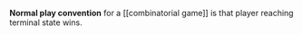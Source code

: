 **Normal play convention** for a [[combinatorial game]] is that player reaching terminal state wins.